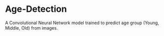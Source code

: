 # Age-Detection
A Convolutional Neural Network model trained to predict age group (Young, Middle, Old) from images.

